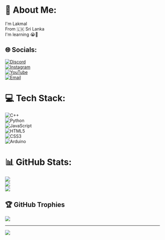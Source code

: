 # 💫 About Me:
I'm Lakmal  
From 🇱🇰 Sri Lanka  
I'm learning 😭🙏

## 🌐 Socials:
[![Discord](https://img.shields.io/badge/Discord-%237289DA.svg?logo=discord&logoColor=white)](https://discord.gg/@aiehema)  
[![Instagram](https://img.shields.io/badge/Instagram-%23E4405F.svg?logo=Instagram&logoColor=white)](https://instagram.com/echo_wthman_)  
[![YouTube](https://img.shields.io/badge/YouTube-%23FF0000.svg?logo=YouTube&logoColor=white)](https://youtube.com/@awhitecat-u7t?si=Ie9fjlSR-3AYYJTo)  
[![Email](https://img.shields.io/badge/Email-D14836?logo=gmail&logoColor=white)](mailto:gofwinner@gmail.com)  

# 💻 Tech Stack:
![C++](https://img.shields.io/badge/c++-%2300599C.svg?style=for-the-badge&logo=c%2B%2B&logoColor=white)  
![Python](https://img.shields.io/badge/python-3670A0?style=for-the-badge&logo=python&logoColor=ffdd54)  
![JavaScript](https://img.shields.io/badge/javascript-%23323330.svg?style=for-the-badge&logo=javascript&logoColor=%23F7DF1E)  
![HTML5](https://img.shields.io/badge/html5-%23E34F26.svg?style=for-the-badge&logo=html5&logoColor=white)  
![CSS3](https://img.shields.io/badge/css3-%231572B6.svg?style=for-the-badge&logo=css3&logoColor=white)  
![Arduino](https://img.shields.io/badge/-Arduino-00979D?style=for-the-badge&logo=Arduino&logoColor=white)  

# 📊 GitHub Stats:
![](https://github-readme-stats.vercel.app/api?username=iamahumann&theme=aura&hide_border=false&include_all_commits=true&count_private=false)  
![](https://nirzak-streak-stats.vercel.app/?user=iamahumann&theme=aura&hide_border=false)  
![](https://github-readme-stats.vercel.app/api/top-langs/?username=iamahumann&theme=aura&hide_border=false&include_all_commits=true&count_private=false&layout=compact)

## 🏆 GitHub Trophies
![](https://github-profile-trophy.vercel.app/?username=iamahumann&theme=radical&no-frame=false&no-bg=true&margin-w=4)

---
[![](https://visitcount.itsvg.in/api?id=iamahumann&icon=0&color=0)](https://visitcount.itsvg.in)

<!-- Proudly created with GPRM ( https://gprm.itsvg.in ) -->
